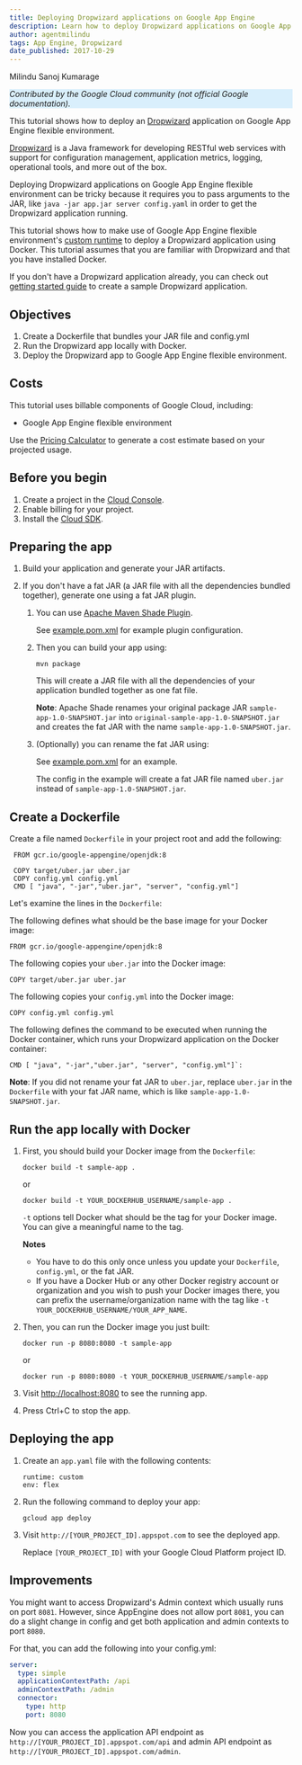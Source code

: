 ```yaml
---
title: Deploying Dropwizard applications on Google App Engine
description: Learn how to deploy Dropwizard applications on Google App Engine flexible environment using a custom runtime.
author: agentmilindu
tags: App Engine, Dropwizard
date_published: 2017-10-29
---
```


Milindu Sanoj Kumarage

<p style="background-color:#D9EFFC;"><i>Contributed by the Google Cloud community (not official Google documentation).</i></p>

This tutorial shows how to deploy an [Dropwizard][dropwizard] application
on Google App Engine flexible environment.

[Dropwizard][dropwizard] is a Java framework for developing RESTful
web services with support for configuration management, application metrics,
logging, operational tools, and more out of the box.

Deploying Dropwizard applications on Google App Engine flexible environment can
be tricky because it requires you to pass arguments to the JAR, like
`java -jar app.jar server config.yaml` in order to  get the Dropwizard
application running.

This tutorial shows how to make use of Google App Engine flexible environment's
[custom runtime][flexible-custom-runtimes] to deploy a Dropwizard
application using Docker. This tutorial assumes that you are familiar with Dropwizard and that you have installed Docker.

If you don't have a Dropwizard application already, you can check out
[getting started guide][getting-started] to create a sample Dropwizard
application.

[dropwizard]: http://www.dropwizard.io
[getting-started]: http://www.dropwizard.io/1.2.0/docs/getting-started.html
[flexible-custom-runtimes]: https://cloud.google.com/appengine/docs/flexible/custom-runtimes/

## Objectives

1.  Create a Dockerfile that bundles your JAR file and config.yml
1.  Run the Dropwizard app locally with Docker.
1.  Deploy the Dropwizard app to Google App Engine flexible environment.

## Costs

This tutorial uses billable components of Google Cloud, including:

- Google App Engine flexible environment

Use the [Pricing Calculator][pricing] to generate a cost estimate based on your
projected usage.

[pricing]: https://cloud.google.com/products/calculator

## Before you begin

1.  Create a project in the [Cloud Console](https://console.cloud.google.com/).
1.  Enable billing for your project.
1.  Install the [Cloud SDK](https://cloud.google.com/sdk/).

## Preparing the app

1.  Build your application and generate your JAR artifacts.
1.  If you don't have a fat JAR (a JAR file with all the dependencies bundled
    together), generate one using a fat JAR plugin.

    1.  You can use [Apache Maven Shade Plugin][shade].

        See [example.pom.xml][pom] for example plugin configuration.

    1.  Then you can build your app using:

            mvn package

        This will create a JAR file with all the dependencies of your
        application bundled together as one fat file.

        **Note**: Apache Shade renames your original package JAR
        `sample-app-1.0-SNAPSHOT.jar` into
        `original-sample-app-1.0-SNAPSHOT.jar` and creates the fat JAR
        with the name `sample-app-1.0-SNAPSHOT.jar`.

    1.  (Optionally) you can rename the fat JAR using:

        See [example.pom.xml][pom] for an example.

        The config in the example will create a fat JAR file named `uber.jar`
        instead of `sample-app-1.0-SNAPSHOT.jar`.

[pom]: https://github.com/GoogleCloudPlatform/community/blob/master/tutorials/appengine-dropwizard/example.pom.xml
[pom2]: https://github.com/GoogleCloudPlatform/community/blob/master/tutorials/appengine-dropwizard/example.pom.xml#L13

## Create a Dockerfile

Create a file named `Dockerfile` in your project root and add the following:

     FROM gcr.io/google-appengine/openjdk:8

     COPY target/uber.jar uber.jar
     COPY config.yml config.yml
     CMD [ "java", "-jar","uber.jar", "server", "config.yml"]

Let's examine the lines in the `Dockerfile`:

The following defines what should be the base image for your Docker image:

    FROM gcr.io/google-appengine/openjdk:8

The following copies your `uber.jar` into the Docker image:

    COPY target/uber.jar uber.jar

The following copies your `config.yml` into the Docker image:

    COPY config.yml config.yml

The following defines the command to be executed when running the Docker
container, which runs your Dropwizard application on the Docker container:

    CMD [ "java", "-jar","uber.jar", "server", "config.yml"]`:

**Note**: If you did not rename your fat JAR to `uber.jar`, replace `uber.jar`
in the `Dockerfile` with your fat JAR name, which is like
`sample-app-1.0-SNAPSHOT.jar`.

[shade]: https://maven.apache.org/plugins/maven-shade-plugin/

## Run the app locally with Docker

1.  First, you should build your Docker image from the `Dockerfile`:

        docker build -t sample-app .

    or

        docker build -t YOUR_DOCKERHUB_USERNAME/sample-app .

    `-t`  options tell Docker what should be the tag for your Docker image.
    You can give a meaningful name to the tag.

    **Notes**

    * You have to do this only once unless you update your `Dockerfile`,
      `config.yml`, or the fat JAR.
    * If you have a Docker Hub or any other Docker registry account or
      organization and you wish to push your Docker images there, you can prefix
      the username/organization name with the tag like
      `-t YOUR_DOCKERHUB_USERNAME/YOUR_APP_NAME`.

1.  Then, you can run the Docker image you just built:

        docker run -p 8080:8080 -t sample-app

    or

        docker run -p 8080:8080 -t YOUR_DOCKERHUB_USERNAME/sample-app

1.  Visit [http://localhost:8080](http://localhost:8080) to see the running app.

1.  Press Ctrl+C to stop the app.

## Deploying the app

1.  Create an `app.yaml` file with the following contents:

        runtime: custom
        env: flex

1.  Run the following command to deploy your app:

        gcloud app deploy

1.  Visit `http://[YOUR_PROJECT_ID].appspot.com` to see the deployed app.

    Replace `[YOUR_PROJECT_ID]` with your Google Cloud Platform project ID.

## Improvements

You might want to access Dropwizard's Admin context which usually runs on port
`8081`. However, since AppEngine does not allow port `8081`, you can do a slight
change in config and get both application and admin contexts to port `8080`.

For that, you can add the following into your config.yml:

```yaml
server:
  type: simple
  applicationContextPath: /api
  adminContextPath: /admin
  connector:
    type: http
    port: 8080
```

Now you can access the application API endpoint as
`http://[YOUR_PROJECT_ID].appspot.com/api` and admin API endpoint as
`http://[YOUR_PROJECT_ID].appspot.com/admin`.
